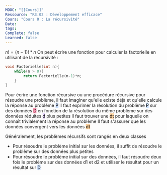 ```yaml
---
MOOC: "[[Cours]]"
Ressource: "R3.02 : Développement efficace"
Cours: "Cours 0 : La récursivité"
Date: 
tags: 
Complete: false
Learned: false
---
```

$n!=(n-1)!*n$
On peut écrire une fonction pour calculer la factorielle en utilisant de la récursivité :
```Cpp
void Factorielle(int n){
	while(n > 0){
		return Factorielle(n-1)*n;
	}
}
```

Pour écrire une fonction récursive ou une procédure récursive pour résoudre une problème, il faut imaginer qu'elle existe déjà et qu'elle calcule la réponse au problème <mark style="background: #ADCCFFA6;">P</mark>
Il faut exprimer la résolution du problème <mark style="background: #ADCCFFA6;">P</mark> sur des données <mark style="background: #FF5582A6;">D</mark> en fonction de la résolution du même problème sur des données réduites <mark style="background: #D2B3FFA6;">d</mark> plus petites
Il faut trouver une <mark style="background: #FFB86CA6;">dt</mark> pour laquelle on connaît trivialement la réponse au problème
Il faut s'assurer que les données convergent vers les données <mark style="background: #FFB86CA6;">dt</mark>

Généralement, les problèmes récursifs sont rangés en deux classes
- Pour résoudre le problème initial sur les données, il suffit de résoudre le problème sur des données plus petites
- Pour résoudre le problème initial sur des données, il faut résoudre deux fois le problème sur des données d1 et d2 et utiliser le résultat pour un résultat sur <mark style="background: #ADCCFFA6;">D</mark>
